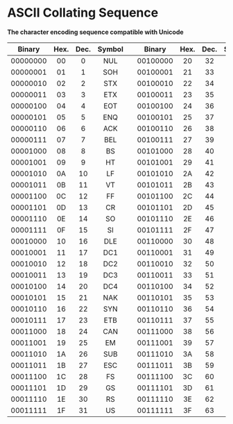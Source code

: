 # ASCII Collating Sequence

**The character encoding sequence compatible with Unicode**

| Binary   | Hex. | Dec. | Symbol |     | Binary   | Hex. | Dec. | Symbol |     | Binary   | Hex. | Dec. | Symbol |     | Binary   | Hex. | Dec. | Symbol |
| :--------: | :----: | :----: | :------: | :---: | :--------: | :----: | :----: | :------: | :---: | :--------: | :----: | :----: | :------: | :---: | :--------: | :----: | :----: | :------: |
| 00000000 | 00   | 0    | NUL    |     | 00100000 | 20   | 32   | SP     |     | 01000000 | 40   | 64   | @      |     | 01100000 | 60   | 96   | `      |
| 00000001 | 01   | 1    | SOH    |     | 00100001 | 21   | 33   | !      |     | 01000001 | 41   | 65   | A      |     | 01100001 | 61   | 97   | a      |
| 00000010 | 02   | 2    | STX    |     | 00100010 | 22   | 34   | "      |     | 01000010 | 42   | 66   | B      |     | 01100010 | 62   | 98   | b      |
| 00000011 | 03   | 3    | ETX    |     | 00100011 | 23   | 35   | #      |     | 01000011 | 43   | 67   | C      |     | 01100011 | 63   | 99   | c      |
| 00000100 | 04   | 4    | EOT    |     | 00100100 | 24   | 36   | $      |     | 01000100 | 44   | 68   | D      |     | 01100100 | 64   | 100  | d      |
| 00000101 | 05   | 5    | ENQ    |     | 00100101 | 25   | 37   | %      |     | 01000101 | 45   | 69   | E      |     | 01100101 | 65   | 101  | e      |
| 00000110 | 06   | 6    | ACK    |     | 00100110 | 26   | 38   | &      |     | 01000110 | 46   | 70   | F      |     | 01100110 | 66   | 102  | f      |
| 00000111 | 07   | 7    | BEL    |     | 00100111 | 27   | 39   | '      |     | 01000111 | 47   | 71   | G      |     | 01100111 | 67   | 103  | g      |
| 00001000 | 08   | 8    | BS     |     | 00101000 | 28   | 40   | (      |     | 01001000 | 48   | 72   | H      |     | 01101000 | 68   | 104  | h      |
| 00001001 | 09   | 9    | HT     |     | 00101001 | 29   | 41   | )      |     | 01001001 | 49   | 73   | I      |     | 01101001 | 69   | 105  | i      |
| 00001010 | 0A   | 10   | LF     |     | 00101010 | 2A   | 42   | \*     |     | 01001010 | 4A   | 74   | J      |     | 01101010 | 6A   | 106  | j      |
| 00001011 | 0B   | 11   | VT     |     | 00101011 | 2B   | 43   | +      |     | 01001011 | 4B   | 75   | K      |     | 01101011 | 6B   | 107  | k      |
| 00001100 | 0C   | 12   | FF     |     | 00101100 | 2C   | 44   | ,      |     | 01001100 | 4C   | 76   | L      |     | 01101100 | 6C   | 108  | l      |
| 00001101 | 0D   | 13   | CR     |     | 00101101 | 2D   | 45   | -      |     | 01001101 | 4D   | 77   | M      |     | 01101101 | 6D   | 109  | m      |
| 00001110 | 0E   | 14   | SO     |     | 00101110 | 2E   | 46   | .      |     | 01001110 | 4E   | 78   | N      |     | 01101110 | 6E   | 110  | n      |
| 00001111 | 0F   | 15   | SI     |     | 00101111 | 2F   | 47   | /      |     | 01001111 | 4F   | 79   | O      |     | 01101111 | 6F   | 111  | o      |
| 00010000 | 10   | 16   | DLE    |     | 00110000 | 30   | 48   | 0      |     | 01010000 | 50   | 80   | P      |     | 01110000 | 70   | 112  | p      |
| 00010001 | 11   | 17   | DC1    |     | 00110001 | 31   | 49   | 1      |     | 01010001 | 51   | 81   | Q      |     | 01110001 | 71   | 113  | q      |
| 00010010 | 12   | 18   | DC2    |     | 00110010 | 32   | 50   | 2      |     | 01010010 | 52   | 82   | R      |     | 01110010 | 72   | 114  | r      |
| 00010011 | 13   | 19   | DC3    |     | 00110011 | 33   | 51   | 3      |     | 01010011 | 53   | 83   | S      |     | 01110011 | 73   | 115  | s      |
| 00010100 | 14   | 20   | DC4    |     | 00110100 | 34   | 52   | 4      |     | 01010100 | 54   | 84   | T      |     | 01110100 | 74   | 116  | t      |
| 00010101 | 15   | 21   | NAK    |     | 00110101 | 35   | 53   | 5      |     | 01010101 | 55   | 85   | U      |     | 01110101 | 75   | 117  | u      |
| 00010110 | 16   | 22   | SYN    |     | 00110110 | 36   | 54   | 6      |     | 01010110 | 56   | 86   | V      |     | 01110110 | 76   | 118  | v      |
| 00010111 | 17   | 23   | ETB    |     | 00110111 | 37   | 55   | 7      |     | 01010111 | 57   | 87   | W      |     | 01110111 | 77   | 119  | w      |
| 00011000 | 18   | 24   | CAN    |     | 00111000 | 38   | 56   | 8      |     | 01011000 | 58   | 88   | X      |     | 01111000 | 78   | 120  | x      |
| 00011001 | 19   | 25   | EM     |     | 00111001 | 39   | 57   | 9      |     | 01011001 | 59   | 89   | Y      |     | 01111001 | 79   | 121  | y      |
| 00011010 | 1A   | 26   | SUB    |     | 00111010 | 3A   | 58   | :      |     | 01011010 | 5A   | 90   | Z      |     | 01111010 | 7A   | 122  | z      |
| 00011011 | 1B   | 27   | ESC    |     | 00111011 | 3B   | 59   | ;      |     | 01011011 | 5B   | 91   | [      |     | 01111011 | 7B   | 123  | {      |
| 00011100 | 1C   | 28   | FS     |     | 00111100 | 3C   | 60   | <      |     | 01011100 | 5C   | 92   | \      |     | 01111100 | 7C   | 124  | \|     |
| 00011101 | 1D   | 29   | GS     |     | 00111101 | 3D   | 61   | =      |     | 01011101 | 5D   | 93   | ]      |     | 01111101 | 7D   | 125  | }      |
| 00011110 | 1E   | 30   | RS     |     | 00111110 | 3E   | 62   | >      |     | 01011110 | 5E   | 94   | ^      |     | 01111110 | 7E   | 126  | ~      |
| 00011111 | 1F   | 31   | US     |     | 00111111 | 3F   | 63   | ?      |     | 01011111 | 5F   | 95   | \_     |     | 01111111 | 7F   | 127  | DEL    |